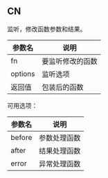 ## CN

监听，修改函数参数和结果。

|参数名|说明|
|-----|---|
|fn|要监听修改的函数|
|options|监听选项|
|返回值|包装后的函数|

可用选项：

|参数名|说明|
|-----|---|
|before|参数处理函数|
|after|结果处理函数|
|error|异常处理函数|